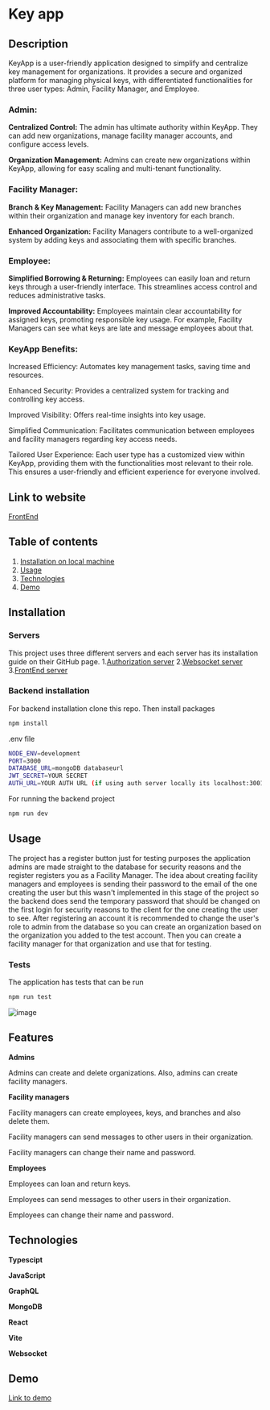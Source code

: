 # Key app
## Description
KeyApp is a user-friendly application designed to simplify and centralize key management for organizations. It provides a secure and organized platform for managing physical keys, with differentiated functionalities for three user types: Admin, Facility Manager, and Employee.

### Admin:

**Centralized Control:** The admin has ultimate authority within KeyApp. They can add new organizations, manage facility manager accounts, and configure access levels.

**Organization Management:** Admins can create new organizations within KeyApp, allowing for easy scaling and multi-tenant functionality.

### Facility Manager:

**Branch & Key Management:** Facility Managers can add new branches within their organization and manage key inventory for each branch.

**Enhanced Organization:** Facility Managers contribute to a well-organized system by adding keys and associating them with specific branches.

### Employee:

**Simplified Borrowing & Returning:** Employees can easily loan and return keys through a user-friendly interface. This streamlines access control and reduces administrative tasks.

**Improved Accountability:** Employees maintain clear accountability for assigned keys, promoting responsible key usage. For example, Facility Managers can see what keys are late and message employees about that.

### KeyApp Benefits:
Increased Efficiency: Automates key management tasks, saving time and resources.

Enhanced Security: Provides a centralized system for tracking and controlling key access.

Improved Visibility: Offers real-time insights into key usage.

Simplified Communication: Facilitates communication between employees and facility managers regarding key access needs.

Tailored User Experience:  Each user type has a customized view within KeyApp, providing them with the functionalities most relevant to their role. This ensures a user-friendly and efficient experience for everyone involved.

## Link to website

[FrontEnd](https://eeturo-key-app.azurewebsites.net/login)

## Table of contents
1. [Installation on local machine](#Installation)
2. [Usage](#Usage)
3. [Technologies](#Technologies)
4. [Demo](#Demo)

## Installation
### Servers
This project uses three different servers and each server has its installation guide on their GitHub page.
1.[Authorization server](https://github.com/Rouhis/SSSF-project-auth)
2.[Websocket server](https://github.com/Rouhis/SSSF-Project-WS)
3.[FrontEnd server](https://github.com/Rouhis/SSSF-Project-WS)

### Backend installation
For backend installation clone this repo.
Then install packages
```bash
npm install
```
.env file
```bash
NODE_ENV=development
PORT=3000
DATABASE_URL=mongoDB databaseurl
JWT_SECRET=YOUR SECRET
AUTH_URL=YOUR AUTH URL (if using auth server locally its localhost:3001)
```
For running the backend project
```bash
npm run dev
```
## Usage
The project has a register button just for testing purposes the application admins are made straight to the database for security reasons and the register registers you as a Facility Manager. The idea about creating facility managers and employees is sending their password to the email of the one creating the user but this wasn't implemented in this stage of the project so the backend does send the temporary password that should be changed on the first login for security reasons to the client for the one creating the user to see. After registering an account it is recommended to change the user's role to admin from the database so you can create an organization based on the organization you added to the test account. Then you can create a facility manager for that organization and use that for testing.
### Tests
The application has tests that can be run
```bash
npm run test
```
![image](https://github.com/Rouhis/SSSF-Project/assets/103174848/e638b895-f7ec-448b-a8ff-32294da5d6b6)

## Features

**Admins**

Admins can create and delete organizations. Also, admins can create facility managers.

**Facility managers**

Facility managers can create employees, keys, and branches and also delete them.

Facility managers can send messages to other users in their organization.

Facility managers can change their name and password.

**Employees**

Employees can loan and return keys.

Employees can send messages to other users in their organization.

Employees can change their name and password.


## Technologies
**Typescipt**

**JavaScript**

**GraphQL**

**MongoDB**

**React**

**Vite**

**Websocket**

## Demo
[Link to demo](https://www.youtube.com/watch?v=uJKWJgMxc-c&ab_channel=Rouhis)




